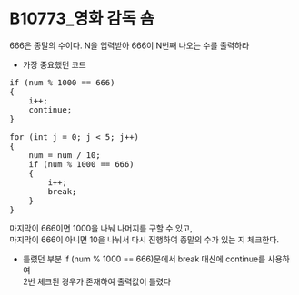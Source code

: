 # B10773_영화 감독 숌
666은 종말의 수이다. N을 입력받아 666이 N번째 나오는 수를 출력하라

- 가장 중요했던 코드  
<pre>
if (num % 1000 == 666)
{
	i++;
	continue;
}

for (int j = 0; j < 5; j++)
{
	num = num / 10;
	if (num % 1000 == 666)
	{
		i++;
		break;
	}
} 
</pre>
마지막이 666이면 1000을 나눠 나머지를 구할 수 있고,  
마지막이 666이 아니면 10을 나눠서 다시 진행하여 종말의 수가 있는 지 체크한다.

- 틀렸던 부분
if (num % 1000 == 666)문에서 break 대신에 continue를 사용하여  
2번 체크된 경우가 존재하여 출력값이 틀렸다
